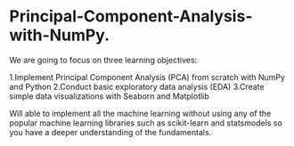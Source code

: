 # Principal-Component-Analysis-with-NumPy.

We are going to focus on three learning objectives:

1.Implement Principal Component Analysis (PCA) from scratch with NumPy and Python
2.Conduct basic exploratory data analysis (EDA)
3.Create simple data visualizations with Seaborn and Matplotlib

Will able to implement all the machine learning without using any of the popular machine learning libraries such as scikit-learn and statsmodels so you have a deeper understanding of the fundamentals.
